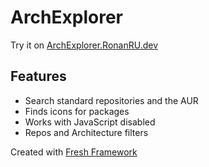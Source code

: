 # ArchExplorer

Try it on [ArchExplorer.RonanRU.dev](https://archexplorer.ronanru.dev/)

## Features

- Search standard repositories and the AUR
- Finds icons for packages
- Works with JavaScript disabled
- Repos and Architecture filters

Created with [Fresh Framework](https://fresh.deno.dev/)
